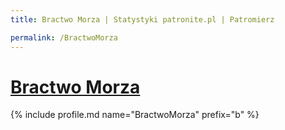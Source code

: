 ```yaml
---
title: Bractwo Morza | Statystyki patronite.pl | Patromierz

permalink: /BractwoMorza
---
```


# [Bractwo Morza](https://patronite.pl/BractwoMorza)

{% include profile.md name="BractwoMorza" prefix="b" %}
